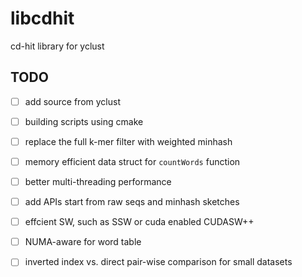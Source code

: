 # libcdhit
cd-hit library for yclust

## TODO

- [ ] add source from yclust
- [ ] building scripts using cmake
- [ ] replace the full k-mer filter with weighted minhash
- [ ] memory efficient data struct for `countWords` function
- [ ] better multi-threading performance
- [ ] add APIs start from raw seqs and minhash sketches
- [ ] effcient SW, such as SSW or cuda enabled CUDASW++
- [ ] NUMA-aware for word table
- [ ] inverted index vs. direct pair-wise comparison for small datasets

